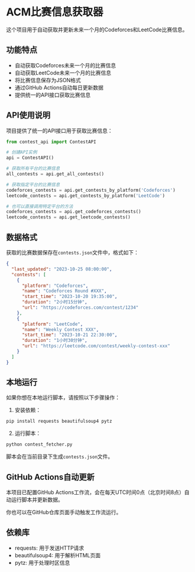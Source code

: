# ACM比赛信息获取器

这个项目用于自动获取并更新未来一个月的Codeforces和LeetCode比赛信息。

## 功能特点

- 自动获取Codeforces未来一个月的比赛信息
- 自动获取LeetCode未来一个月的比赛信息
- 将比赛信息保存为JSON格式
- 通过GitHub Actions自动每日更新数据
- 提供统一的API接口获取比赛信息

## API使用说明

项目提供了统一的API接口用于获取比赛信息：

```python
from contest_api import ContestAPI

# 创建API实例
api = ContestAPI()

# 获取所有平台的比赛信息
all_contests = api.get_all_contests()

# 获取指定平台的比赛信息
codeforces_contests = api.get_contests_by_platform('Codeforces')
leetcode_contests = api.get_contests_by_platform('LeetCode')

# 也可以直接调用特定平台的方法
codeforces_contests = api.get_codeforces_contests()
leetcode_contests = api.get_leetcode_contests()
```

## 数据格式

获取的比赛数据保存在`contests.json`文件中，格式如下：

```json
{
  "last_updated": "2023-10-25 08:00:00",
  "contests": [
    {
      "platform": "Codeforces",
      "name": "Codeforces Round #XXX",
      "start_time": "2023-10-20 19:35:00",
      "duration": "2小时15分钟",
      "url": "https://codeforces.com/contest/1234"
    },
    {
      "platform": "LeetCode",
      "name": "Weekly Contest XXX",
      "start_time": "2023-10-21 22:30:00",
      "duration": "1小时30分钟",
      "url": "https://leetcode.com/contest/weekly-contest-xxx"
    }
  ]
}
```

## 本地运行

如果你想在本地运行脚本，请按照以下步骤操作：

1. 安装依赖：

```bash
pip install requests beautifulsoup4 pytz
```

2. 运行脚本：

```bash
python contest_fetcher.py
```

脚本会在当前目录下生成`contests.json`文件。

## GitHub Actions自动更新

本项目已配置GitHub Actions工作流，会在每天UTC时间0点（北京时间8点）自动运行脚本并更新数据。

你也可以在GitHub仓库页面手动触发工作流运行。

## 依赖库

- requests: 用于发送HTTP请求
- beautifulsoup4: 用于解析HTML页面
- pytz: 用于处理时区信息